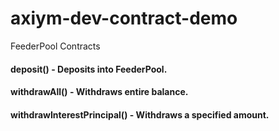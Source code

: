 # axiym-dev-contract-demo
FeederPool Contracts

#### deposit() - Deposits into FeederPool.
#### withdrawAll() - Withdraws entire balance.
#### withdrawInterestPrincipal() - Withdraws a specified amount.
